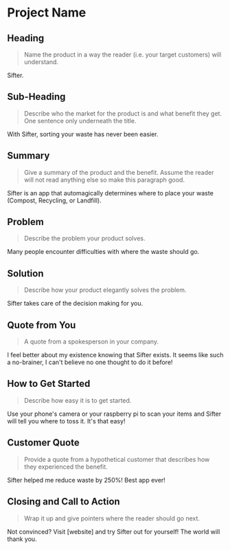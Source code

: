 # Project Name #

<!--
> This material was originally posted [here](http://www.quora.com/What-is-Amazons-approach-to-product-development-and-product-management). It is reproduced here for posterities sake.

There is an approach called "working backwards" that is widely used at Amazon. They work backwards from the customer, rather than starting with an idea for a product and trying to bolt customers onto it. While working backwards can be applied to any specific product decision, using this approach is especially important when developing new products or features.

For new initiatives a product manager typically starts by writing an internal press release announcing the finished product. The target audience for the press release is the new/updated product's customers, which can be retail customers or internal users of a tool or technology. Internal press releases are centered around the customer problem, how current solutions (internal or external) fail, and how the new product will blow away existing solutions.

If the benefits listed don't sound very interesting or exciting to customers, then perhaps they're not (and shouldn't be built). Instead, the product manager should keep iterating on the press release until they've come up with benefits that actually sound like benefits. Iterating on a press release is a lot less expensive than iterating on the product itself (and quicker!).

If the press release is more than a page and a half, it is probably too long. Keep it simple. 3-4 sentences for most paragraphs. Cut out the fat. Don't make it into a spec. You can accompany the press release with a FAQ that answers all of the other business or execution questions so the press release can stay focused on what the customer gets. My rule of thumb is that if the press release is hard to write, then the product is probably going to suck. Keep working at it until the outline for each paragraph flows.

Oh, and I also like to write press-releases in what I call "Oprah-speak" for mainstream consumer products. Imagine you're sitting on Oprah's couch and have just explained the product to her, and then you listen as she explains it to her audience. That's "Oprah-speak", not "Geek-speak".

Once the project moves into development, the press release can be used as a touchstone; a guiding light. The product team can ask themselves, "Are we building what is in the press release?" If they find they're spending time building things that aren't in the press release (overbuilding), they need to ask themselves why. This keeps product development focused on achieving the customer benefits and not building extraneous stuff that takes longer to build, takes resources to maintain, and doesn't provide real customer benefit (at least not enough to warrant inclusion in the press release).
 -->

## Heading ##
  > Name the product in a way the reader (i.e. your target customers) will understand.

  Sifter.

## Sub-Heading ##
  > Describe who the market for the product is and what benefit they get. One sentence only underneath the title.

  With Sifter, sorting your waste has never been easier.

## Summary ##
  > Give a summary of the product and the benefit. Assume the reader will not read anything else so make this paragraph good.

  Sifter is an app that automagically determines where to place your waste (Compost, Recycling, or Landfill).

## Problem ##
  > Describe the problem your product solves.

  Many people encounter difficulties with where the waste should go.

## Solution ##
  > Describe how your product elegantly solves the problem.

  Sifter takes care of the decision making for you.

## Quote from You ##
  > A quote from a spokesperson in your company.

  I feel better about my existence knowing that Sifter exists. It seems like such a no-brainer, I can't believe no one thought to do it before!

## How to Get Started ##
  > Describe how easy it is to get started.

  Use your phone's camera or your raspberry pi to scan your items and Sifter will tell you where to toss it. It's that easy!

## Customer Quote ##
  > Provide a quote from a hypothetical customer that describes how they experienced the benefit.

  Sifter helped me reduce waste by 250%! Best app ever!

## Closing and Call to Action ##
  > Wrap it up and give pointers where the reader should go next.

  Not convinced? Visit [website] and try Sifter out for yourself! The world will thank you.